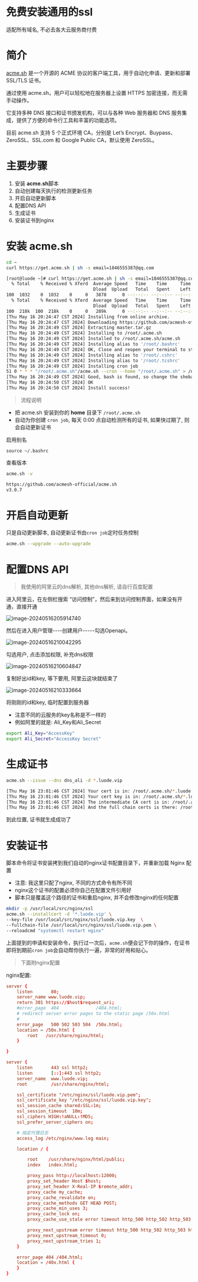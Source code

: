 # 免费安装通用的ssl

适配所有域名, 不必去各大云服务商付费

# 简介

[acme.sh](https://github.com/acmesh-official/acme.sh) 是一个开源的 ACME 协议的客户端工具，用于自动化申请、更新和部署
SSL/TLS 证书。

通过使用 acme.sh，用户可以轻松地在服务器上设置 HTTPS 加密连接，而无需手动操作。

它支持多种 DNS 接口和证书颁发机构，可以与各种 Web 服务器和 DNS 服务集成，提供了方便的命令行工具和丰富的功能选项。

目前 acme.sh 支持 5 个正式环境 CA，分别是 Let’s Encrypt、Buypass、ZeroSSL、SSL.com 和 Google Public CA，默认使用 ZeroSSL。

# 主要步骤

1. 安装 **acme.sh**脚本
2. 自动创建每天执行的检测更新任务
3. 开启自动更新脚本
4. 配置DNS API
5. 生成证书
6. 安装证书到nginx

# 安装 **acme.sh**

```sh
cd ~
curl https://get.acme.sh | sh -s email=1846555387@qq.com
```

```sh
[root@luode ~]# curl https://get.acme.sh | sh -s email=1846555387@qq.com
  % Total    % Received % Xferd  Average Speed   Time    Time     Time  Current
                                 Dload  Upload   Total   Spent    Left  Speed
100  1032    0  1032    0     0   3878      0 --:--:-- --:--:-- --:--:--  3879
  % Total    % Received % Xferd  Average Speed   Time    Time     Time  Current
                                 Dload  Upload   Total   Spent    Left  Speed
100  218k  100  218k    0     0   289k      0 --:--:-- --:--:-- --:--:--  289k
[Thu May 16 20:24:47 CST 2024] Installing from online archive.
[Thu May 16 20:24:47 CST 2024] Downloading https://github.com/acmesh-official/acme.sh/archive/master.tar.gz
[Thu May 16 20:24:49 CST 2024] Extracting master.tar.gz
[Thu May 16 20:24:49 CST 2024] Installing to /root/.acme.sh
[Thu May 16 20:24:49 CST 2024] Installed to /root/.acme.sh/acme.sh
[Thu May 16 20:24:49 CST 2024] Installing alias to '/root/.bashrc'
[Thu May 16 20:24:49 CST 2024] OK, Close and reopen your terminal to start using acme.sh
[Thu May 16 20:24:49 CST 2024] Installing alias to '/root/.cshrc'
[Thu May 16 20:24:49 CST 2024] Installing alias to '/root/.tcshrc'
[Thu May 16 20:24:49 CST 2024] Installing cron job
51 0 * * * "/root/.acme.sh"/acme.sh --cron --home "/root/.acme.sh" > /dev/null
[Thu May 16 20:24:49 CST 2024] Good, bash is found, so change the shebang to use bash as preferred.
[Thu May 16 20:24:50 CST 2024] OK
[Thu May 16 20:24:50 CST 2024] Install success!
```

> 流程说明

- 把 acme.sh 安装到你的 **home** 目录下 `/root/.acme.sh`
- 自动为你创建 `cron job`, 每天 0:00 点自动检测所有的证书, 如果快过期了, 则会自动更新证书

启用别名

```
source ~/.bashrc
```

查看版本

```sh
acme.sh -v
```

```sh
https://github.com/acmesh-official/acme.sh
v3.0.7
```

# 开启自动更新

只是自动更新脚本, 自动更新证书由`cron job`定时任务控制

```sh
acme.sh --upgrade --auto-upgrade
```

# 配置DNS API

> 我使用的阿里云的dns解析, 其他dns解析, 请自行百度配置



进入阿里云，在左侧栏搜索 “访问控制”，然后来到访问控制界面，如果没有开通，直接开通

![image-20240516205914740](../../picture/image-20240516205914740.png)

然后在进入用户管理----创建用户-----勾选Openapi。

![image-20240516210042295](../../picture/image-20240516210042295.png)

勾选用户, 点击添加权限, 补充dns权限

![image-20240516210604847](../../picture/image-20240516210604847.png)

复制好出id和key, 等下要用, 阿里云这块就结束了

![image-20240516210333664](../../picture/image-20240516210333664.png)

将刚刚的id和key, 临时配置到服务器

- 注意不同的云服务的key名称是不一样的
- 例如阿里的就是: Ali_Key和Ali_Secret

```sh
export Ali_Key="AccessKey"
export Ali_Secret="AccessKey Secret"
```

# 生成证书

```sh
acme.sh --issue --dns dns_ali -d *.luode.vip
```

```sh
[Thu May 16 23:01:46 CST 2024] Your cert is in: /root/.acme.sh/*.luode.vip_ecc/*.luode.vip.cer
[Thu May 16 23:01:46 CST 2024] Your cert key is in: /root/.acme.sh/*.luode.vip_ecc/*.luode.vip.key
[Thu May 16 23:01:46 CST 2024] The intermediate CA cert is in: /root/.acme.sh/*.luode.vip_ecc/ca.cer
[Thu May 16 23:01:46 CST 2024] And the full chain certs is there: /root/.acme.sh/*.luode.vip_ecc/fullchain.cer
```

到此位置, 证书就生成成功了

# 安装证书

脚本命令将证书安装拷到我们自动的nginx证书配置目录下，并重新加载 Nginx 配置

- 注意: 我这里只配了nginx, 不同的方式命令有所不同
- nginx这个证书的配置必须你自己在配置文件引用好
- 脚本只是覆盖这个路径的证书和重启nginx, 并不会修改nginx的任何配置

```sh
mkdir -p /usr/local/src/nginx/ssl
acme.sh --installcert -d '*.luode.vip' \
--key-file /usr/local/src/nginx/ssl/luode.vip.key  \
--fullchain-file /usr/local/src/nginx/ssl/luode.vip.pem \
--reloadcmd "systemctl restart nginx"
```

上面提到的申请和安装命令，执行过一次后，`acme.sh`便会记下你的操作，在证书即将到期前`cron job`会自动帮你执行一遍，非常的好用和贴心。



> 下面附nginx配置

nginx配置:

```conf
server {
    listen       80;
    server_name www.luode.vip;
	return 301 https://$host$request_uri;
    #error_page  404              /404.html;
    # redirect server error pages to the static page /50x.html
    #
    error_page   500 502 503 504  /50x.html;
    location = /50x.html {
        root   /usr/share/nginx/html;
    }

}

server {
    listen       443 ssl http2;
    listen       [::]:443 ssl http2;
    server_name  www.luode.vip;
    root         /usr/share/nginx/html;

    ssl_certificate "/etc/nginx/ssl/luode.vip.pem";
    ssl_certificate_key "/etc/nginx/ssl/luode.vip.key";
    ssl_session_cache shared:SSL:1m;
    ssl_session_timeout  10m;
    ssl_ciphers HIGH:!aNULL:!MD5;
    ssl_prefer_server_ciphers on;

    # 指定代理日志
    access_log /etc/nginx/www.log main;

    location / {

        root    /usr/share/nginx/html/public;
        index   index.html;

        proxy_pass http://localhost:12000;
        proxy_set_header Host $host;
        proxy_set_header X-Real-IP $remote_addr;
        proxy_cache my_cache;
        proxy_cache_revalidate on;
        proxy_cache_methods GET HEAD POST;
        proxy_cache_min_uses 3;
        proxy_cache_lock on;
        proxy_cache_use_stale error timeout http_500 http_502 http_503 http_504;

        proxy_next_upstream error timeout http_500 http_502 http_503 http_504;
        proxy_next_upstream_timeout 0;
        proxy_next_upstream_tries 1;
    }

    error_page 404 /404.html;
    location = /40x.html {
    }
}
```